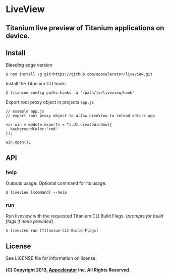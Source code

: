 # LiveView
## Titanium live preview of Titanium applications on device.

## Install

Bleeding edge version

```
$ npm install -g git+https://github.com/appcelerator/liveview.git
```

Install the Titanium CLI hook:

```
$ titanium config paths.hooks -a "/path/to/liveview/hook"
```

Export root proxy object in projects `app.js`
```
// example app.js
// export root proxy object to allow LiveView to reload entire app

var win = module.exports = Ti.UI.createWindow({
  backgroundColor:'red'
});

win.open();
```

## API

### help

Outputs usage. Optional command for its usage.

```
$ liveview [command] --help
```

### run

Run liveview with the requested Titanium CLI Build Flags.
(_prompts for build flags if none provided_)

```
$ liveview run [Titanium-CLI-Build-Flags]
```

## License

See LICENSE file for information on license.

#### (C) Copyright 2013, [Appcelerator](http://www.appcelerator.com/) Inc. All Rights Reserved.
